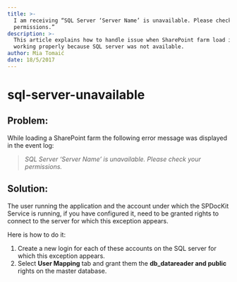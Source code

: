 ```yaml
---
title: >-
  I am receiving “SQL Server ‘Server Name’ is unavailable. Please check your
  permissions.”
description: >-
  This article explains how to handle issue when SharePoint farm load is not
  working properly because SQL server was not available.
author: Mia Tomaić
date: 18/5/2017
---
```


# sql-server-unavailable

## Problem:

While loading a SharePoint farm the following error message was displayed in the event log:

> _SQL Server ‘Server Name’ is unavailable. Please check your permissions._

## Solution:

The user running the application and the account under which the SPDocKit Service is running, if you have configured it, need to be granted rights to connect to the server for which this exception appears.

Here is how to do it:

1. Create a new login for each of these accounts on the SQL server for which this exception appears.
2. Select **User Mapping** tab and grant them the **db\_datareader and public** rights on the master database.

